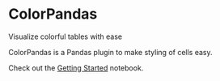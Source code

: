 # ColorPandas
Visualize colorful tables with ease

ColorPandas is a Pandas plugin to make styling of cells easy.

Check out the [Getting Started](./examples/getting_started.ipynb) notebook.